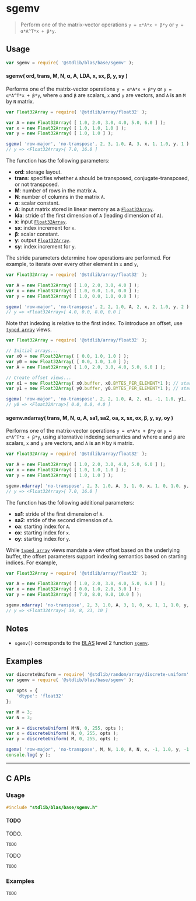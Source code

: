 <!--

@license Apache-2.0

Copyright (c) 2024 The Stdlib Authors.

Licensed under the Apache License, Version 2.0 (the "License");
you may not use this file except in compliance with the License.
You may obtain a copy of the License at

   http://www.apache.org/licenses/LICENSE-2.0

Unless required by applicable law or agreed to in writing, software
distributed under the License is distributed on an "AS IS" BASIS,
WITHOUT WARRANTIES OR CONDITIONS OF ANY KIND, either express or implied.
See the License for the specific language governing permissions and
limitations under the License.

-->

# sgemv

> Perform one of the matrix-vector operations `y = α*A*x + β*y` or `y = α*A^T*x + β*y`.

<section class = "usage">

## Usage

```javascript
var sgemv = require( '@stdlib/blas/base/sgemv' );
```

#### sgemv( ord, trans, M, N, α, A, LDA, x, sx, β, y, sy )

Performs one of the matrix-vector operations `y = α*A*x + β*y` or `y = α*A^T*x + β*y`, where `α` and `β` are scalars, `x` and `y` are vectors, and `A` is an `M` by `N` matrix.

```javascript
var Float32Array = require( '@stdlib/array/float32' );

var A = new Float32Array( [ 1.0, 2.0, 3.0, 4.0, 5.0, 6.0 ] );
var x = new Float32Array( [ 1.0, 1.0, 1.0 ] );
var y = new Float32Array( [ 1.0, 1.0 ] );

sgemv( 'row-major', 'no-transpose', 2, 3, 1.0, A, 3, x, 1, 1.0, y, 1 );
// y => <Float32Array>[ 7.0, 16.0 ]
```

The function has the following parameters:

-   **ord**: storage layout.
-   **trans**: specifies whether `A` should be transposed, conjugate-transposed, or not transposed.
-   **M**: number of rows in the matrix `A`.
-   **N**: number of columns in the matrix `A`.
-   **α**: scalar constant.
-   **A**: input matrix stored in linear memory as a [`Float32Array`][mdn-float32array].
-   **lda**: stride of the first dimension of `A` (leading dimension of `A`).
-   **x**: input [`Float32Array`][mdn-float32array].
-   **sx**: index increment for `x`.
-   **β**: scalar constant.
-   **y**: output [`Float32Array`][mdn-float32array].
-   **sy**: index increment for `y`.

The stride parameters determine how operations are performed. For example, to iterate over every other element in `x` and `y`,

```javascript
var Float32Array = require( '@stdlib/array/float32' );

var A = new Float32Array( [ 1.0, 2.0, 3.0, 4.0 ] );
var x = new Float32Array( [ 1.0, 0.0, 1.0, 0.0 ] );
var y = new Float32Array( [ 1.0, 0.0, 1.0, 0.0 ] );

sgemv( 'row-major', 'no-transpose', 2, 2, 1.0, A, 2, x, 2, 1.0, y, 2 );
// y => <Float32Array>[ 4.0, 0.0, 8.0, 0.0 ]
```

Note that indexing is relative to the first index. To introduce an offset, use [`typed array`][mdn-typed-array] views.

<!-- eslint-disable stdlib/capitalized-comments -->

```javascript
var Float32Array = require( '@stdlib/array/float32' );

// Initial arrays...
var x0 = new Float32Array( [ 0.0, 1.0, 1.0 ] );
var y0 = new Float32Array( [ 0.0, 1.0, 1.0 ] );
var A = new Float32Array( [ 1.0, 2.0, 3.0, 4.0, 5.0, 6.0 ] );

// Create offset views...
var x1 = new Float32Array( x0.buffer, x0.BYTES_PER_ELEMENT*1 ); // start at 2nd element
var y1 = new Float32Array( y0.buffer, y0.BYTES_PER_ELEMENT*1 ); // start at 2nd element

sgemv( 'row-major', 'no-transpose', 2, 2, 1.0, A, 2, x1, -1, 1.0, y1, -1 );
// y0 => <Float32Array>[ 0.0, 8.0, 4.0 ]
```

#### sgemv.ndarray( trans, M, N, α, A, sa1, sa2, oa, x, sx, ox, β, y, sy, oy )

Performs one of the matrix-vector operations `y = α*A*x + β*y` or `y = α*A^T*x + β*y`, using alternative indexing semantics and where `α` and `β` are scalars, `x` and `y` are vectors, and `A` is an `M` by `N` matrix.

```javascript
var Float32Array = require( '@stdlib/array/float32' );

var A = new Float32Array( [ 1.0, 2.0, 3.0, 4.0, 5.0, 6.0 ] );
var x = new Float32Array( [ 1.0, 1.0, 1.0 ] );
var y = new Float32Array( [ 1.0, 1.0 ] );

sgemv.ndarray( 'no-transpose', 2, 3, 1.0, A, 3, 1, 0, x, 1, 0, 1.0, y, 1, 0 );
// y => <Float32Array>[ 7.0, 16.0 ]
```

The function has the following additional parameters:

-   **sa1**: stride of the first dimension of `A`.
-   **sa2**: stride of the second dimension of `A`.
-   **oa**: starting index for `A`.
-   **ox**: starting index for `x`.
-   **oy**: starting index for `y`.

While [`typed array`][mdn-typed-array] views mandate a view offset based on the underlying buffer, the offset parameters support indexing semantics based on starting indices. For example,

```javascript
var Float32Array = require( '@stdlib/array/float32' );

var A = new Float32Array( [ 1.0, 2.0, 3.0, 4.0, 5.0, 6.0 ] );
var x = new Float32Array( [ 0.0, 1.0, 2.0, 3.0 ] );
var y = new Float32Array( [ 7.0, 8.0, 9.0, 10.0 ] );

sgemv.ndarray( 'no-transpose', 2, 3, 1.0, A, 3, 1, 0, x, 1, 1, 1.0, y, -2, 2 );
// y => <Float32Array>[ 39, 8, 23, 10 ]
```

</section>

<!-- /.usage -->

<section class="notes">

## Notes

-   `sgemv()` corresponds to the [BLAS][blas] level 2 function [`sgemv`][blas-sgemv].

</section>

<!-- /.notes -->

<section class="examples">

## Examples

<!-- eslint no-undef: "error" -->

```javascript
var discreteUniform = require( '@stdlib/random/array/discrete-uniform' );
var sgemv = require( '@stdlib/blas/base/sgemv' );

var opts = {
    'dtype': 'float32'
};

var M = 3;
var N = 3;

var A = discreteUniform( M*N, 0, 255, opts );
var x = discreteUniform( N, 0, 255, opts );
var y = discreteUniform( M, 0, 255, opts );

sgemv( 'row-major', 'no-transpose', M, N, 1.0, A, N, x, -1, 1.0, y, -1 );
console.log( y );

```

</section>

<!-- /.examples -->

<!-- C interface documentation. -->

* * *

<section class="c">

## C APIs

<!-- Section to include introductory text. Make sure to keep an empty line after the intro `section` element and another before the `/section` close. -->

<section class="intro">

</section>

<!-- /.intro -->

<!-- C usage documentation. -->

<section class="usage">

### Usage

```c
#include "stdlib/blas/base/sgemv.h"
```

#### TODO

TODO.

```c
TODO
```

TODO

```c
TODO
```

</section>

<!-- /.usage -->

<!-- C API usage notes. Make sure to keep an empty line after the `section` element and another before the `/section` close. -->

<section class="notes">

</section>

<!-- /.notes -->

<!-- C API usage examples. -->

<section class="examples">

### Examples

```c
TODO
```

</section>

<!-- /.examples -->

</section>

<!-- /.c -->

<!-- Section for related `stdlib` packages. Do not manually edit this section, as it is automatically populated. -->

<section class="related">

</section>

<!-- /.related -->

<!-- Section for all links. Make sure to keep an empty line after the `section` element and another before the `/section` close. -->

<section class="links">

[blas]: http://www.netlib.org/blas

[blas-sgemv]: https://www.netlib.org/lapack/explore-html/d7/dda/group__gemv_ga0d35d880b663ad18204bb23bd186e380.html#ga0d35d880b663ad18204bb23bd186e380

[mdn-float32array]: https://developer.mozilla.org/en-US/docs/Web/JavaScript/Reference/Global_Objects/Float32Array

[mdn-typed-array]: https://developer.mozilla.org/en-US/docs/Web/JavaScript/Reference/Global_Objects/TypedArray

</section>

<!-- /.links -->
